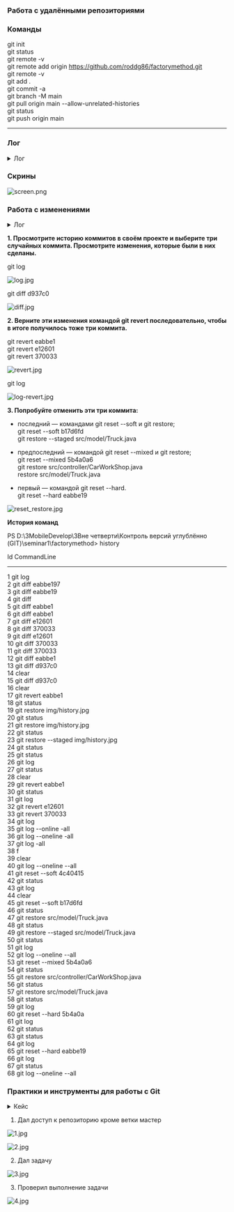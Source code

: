 ### Работа с удалёнными репозиториями

### Команды

git init  
git status  
git remote -v  
git remote add origin https://github.com/roddg86/factorymethod.git  
git remote -v  
git add .  
git commit -a  
git branch -M main  
git pull origin main --allow-unrelated-histories  
git status  
git push origin main  

---

### Лог

<details> 
  <summary>Лог</summary>

PS C:\Users\Dmitry\Desktop\seminar1\factorymethod> git init  
Initialized empty Git repository in C:/Users/Dmitry/Desktop/seminar1/factorymethod/.git/  
PS C:\Users\Dmitry\Desktop\seminar1\factorymethod> git status  
On branch master

No commits yet

Untracked files:
  (use "git add <file>..." to include in what will be committed)
        model.Car.java
        controller.CarWorkShop.java
factory method
        model.impl.IProduction.java
        model.impl.IWorkShop.java
        Main.java
        model.Truck.java
        controller.TruckWorkShop.java

nothing added to commit but untracked files present (use "git add" to track)
PS C:\Users\Dmitry\Desktop\seminar1\factorymethod> git remote -v  
PS C:\Users\Dmitry\Desktop\seminar1\factorymethod> git remote add origin https://github.com/roddg86/factorymethod.git  
PS C:\Users\Dmitry\Desktop\seminar1\factorymethod> git remote -v  
origin  https://github.com/roddg86/factorymethod.git (fetch)  
origin  https://github.com/roddg86/factorymethod.git (push)  
PS C:\Users\Dmitry\Desktop\seminar1\factorymethod> git add .  
PS C:\Users\Dmitry\Desktop\seminar1\factorymethod> git commit -a  
[master (root-commit) 494a690] factory method
 7 files changed, 93 insertions(+)
 create mode 100644 model.Car.java
 create mode 100644 controller.CarWorkShop.java
 create mode 100644 model.impl.IProduction.java
 create mode 100644 model.impl.IWorkShop.java
 create mode 100644 Main.java
 create mode 100644 model.Truck.java
 create mode 100644 controller.TruckWorkShop.java
PS C:\Users\Dmitry\Desktop\seminar1\factorymethod> git branch -M main  
PS C:\Users\Dmitry\Desktop\seminar1\factorymethod> git status
On branch main
Your branch and 'origin/main' have diverged,
and have 1 and 1 different commits each, respectively.
  (use "git pull" to merge the remote branch into yours)

nothing to commit, working tree clean
PS C:\Users\Dmitry\Desktop\seminar1\factorymethod> git pull origin main --allow-unrelated-histories      
From https://github.com/roddg86/factorymethod
 * branch            main       -> FETCH_HEAD
Merge made by the 'ort' strategy.
 README.md | 1 +
 1 file changed, 1 insertion(+)
 create mode 100644 README.md
PS C:\Users\Dmitry\Desktop\seminar1\factorymethod> git status  
On branch main
Your branch is ahead of 'origin/main' by 2 commits.
  (use "git push" to publish your local commits)

nothing to commit, working tree clean
PS C:\Users\Dmitry\Desktop\seminar1\factorymethod> git push origin main  
Enumerating objects: 12, done.
Counting objects: 100% (12/12), done.
Delta compression using up to 8 threads
Compressing objects: 100% (11/11), done.
Writing objects: 100% (11/11), 2.22 KiB | 1.11 MiB/s, done.
Total 11 (delta 3), reused 0 (delta 0), pack-reused 0
remote: Resolving deltas: 100% (3/3), done.
To https://github.com/roddg86/factorymethod.git
   49eab4e..6d7618d  main -> main
PS C:\Users\Dmitry\Desktop\seminar1\factorymethod> 
PS C:\Users\Dmitry\Desktop\seminar1\factorymethod> git log origin/main  
commit 6d7618d35bbb7f3aca16578b5e76da1b94af8e88 (HEAD -> main, origin/main)
Merge: 494a690 49eab4e
Author: roddg <roddg@mail.ru>
Date:   Tue Jul 25 13:06:20 2023 +0900

    Merge branch 'main' of https://github.com/roddg86/factorymethod

commit 494a69069db8e21657aebb510d71bac0d1722c47
Author: roddg <roddg@mail.ru>
Date:   Tue Jul 25 12:55:16 2023 +0900

    factory method

commit 49eab4e0426973ea4a128e13567de05ea808b8f4
Author: Dmitry <110647769+roddg86@users.noreply.github.com>
Date:   Tue Jul 25 12:53:36 2023 +0900

    Initial commit
(END)

</details>

### Скрины  

![screen.png](img%2Fscreen.png)

### Работа с изменениями

<details> 
  <summary>Лог</summary>

PS D:\3MobileDevelop\3Вне четверти\Контроль версий углублённо (GIT)\seminar1\factorymethod> git log
commit eabbe1977eb21b88d373ae28d4ceca6fc92c0cd4 (HEAD -> main, origin/main, origin/HEAD)
Author: roddg <roddg@mail.ru>
Date:   Tue Aug 1 12:10:32 2023 +0900

    close the workshop of passenger cars

commit e126017bf99115d2076a258e6e3555eff864d1b5
Author: roddg <roddg@mail.ru>
Date:   Tue Aug 1 12:06:34 2023 +0900

    workshop of passenger cars

commit 3700332fcc00f08b32a6dd03f92c113b46b12c19
Author: roddg <roddg@mail.ru>
Date:   Tue Aug 1 12:05:27 2023 +0900

    truck class

commit d937c066774207c37c46cf61d83ccbdbd3244cfb
Author: roddg <roddg@mail.ru>
Date:   Tue Aug 1 12:03:15 2023 +0900

    passenger car class
PS D:\3MobileDevelop\3Вне четверти\Контроль версий углублённо (GIT)\seminar1\factorymethod> git diff eabbe197
PS D:\3MobileDevelop\3Вне четверти\Контроль версий углублённо (GIT)\seminar1\factorymethod> git diff eabbe19
PS D:\3MobileDevelop\3Вне четверти\Контроль версий углублённо (GIT)\seminar1\factorymethod> git diff
diff --git a/img/history.jpg b/img/history.jpg
deleted file mode 100644
index 76a926f..0000000
Binary files a/img/history.jpg and /dev/null differ
PS D:\3MobileDevelop\3Вне четверти\Контроль версий углублённо (GIT)\seminar1\factorymethod> git diff  eabbe1
PS D:\3MobileDevelop\3Вне четверти\Контроль версий углублённо (GIT)\seminar1\factorymethod> git diff eabbe1
PS D:\3MobileDevelop\3Вне четверти\Контроль версий углублённо (GIT)\seminar1\factorymethod> git diff e12601
diff --git a/out/production/factorymethod/Main.class b/out/production/factorymethod/Main.class
index 97c161f..b34a97d 100644
Binary files a/out/production/factorymethod/Main.class and b/out/production/factorymethod/Main.class differ
diff --git a/out/production/factorymethod/model/Car.class b/out/production/factorymethod/model/Car.class
index 760793f..f28df7c 100644
Binary files a/out/production/factorymethod/model/Car.class and b/out/production/factorymethod/model/Car.class differ
diff --git a/out/production/factorymethod/model/Truck.class b/out/production/factorymethod/model/Truck.class
index 21cdf98..d926b50 100644
Binary files a/out/production/factorymethod/model/Truck.class and b/out/production/factorymethod/model/Truck.class differ
diff --git a/src/Main.java b/src/Main.java
index ab70d7c..27d6673 100644
--- a/src/Main.java
+++ b/src/Main.java
@@ -18,7 +18,7 @@ public class Main {
IProduction truck = creator.create();

         // Вызовем метод release выполняющий выпуск автомобилей
-        car.release();
+        //car.release();
         truck.release();
  }
  }
  PS D:\3MobileDevelop\3Вне четверти\Контроль версий углублённо (GIT)\seminar1\factorymethod> git diff 370033
  diff --git a/out/production/factorymethod/Main.class b/out/production/factorymethod/Main.class
  index 97c161f..b34a97d 100644
  Binary files a/out/production/factorymethod/Main.class and b/out/production/factorymethod/Main.class differ
  diff --git a/out/production/factorymethod/model/Car.class b/out/production/factorymethod/model/Car.class
  index 760793f..f28df7c 100644
  Binary files a/out/production/factorymethod/model/Car.class and b/out/production/factorymethod/model/Car.class differ
  diff --git a/out/production/factorymethod/model/Truck.class b/out/production/factorymethod/model/Truck.class
  index 21cdf98..d926b50 100644
  Binary files a/out/production/factorymethod/model/Truck.class and b/out/production/factorymethod/model/Truck.class differ
  diff --git a/src/Main.java b/src/Main.java
  index ab70d7c..27d6673 100644
  --- a/src/Main.java
  --- a/src/Main.java
  +++ b/src/Main.java
  @@ -18,7 +18,7 @@ public class Main {
  IProduction truck = creator.create();

         // Вызовем метод release выполняющий выпуск автомобилей
-        car.release();
+        //car.release();
         truck.release();
  }
  }
  diff --git a/src/controller/CarWorkShop.java b/src/controller/CarWorkShop.java
  index 059c35e..b62d9fa 100644
  --- a/src/controller/CarWorkShop.java
  +++ b/src/controller/CarWorkShop.java
  @@ -5,7 +5,7 @@ import model.impl.IProduction;
  import model.impl.IWorkShop;

/**
- * Интерфейс представляет цех по производству легковых автомобилей
+ * Класс представляет цех по производству легковых автомобилей
*
* метод create возвращает экземпляр легкового автомобиля
  */
  PS D:\3MobileDevelop\3Вне четверти\Контроль версий углублённо (GIT)\seminar1\factorymethod> git diff e12601
  diff --git a/out/production/factorymethod/Main.class b/out/production/factorymethod/Main.class
  index 97c161f..b34a97d 100644
  Binary files a/out/production/factorymethod/Main.class and b/out/production/factorymethod/Main.class differ
  diff --git a/out/production/factorymethod/model/Car.class b/out/production/factorymethod/model/Car.class
  index 760793f..f28df7c 100644
  Binary files a/out/production/factorymethod/model/Car.class and b/out/production/factorymethod/model/Car.class differ
  diff --git a/out/production/factorymethod/model/Truck.class b/out/production/factorymethod/model/Truck.class
  index 21cdf98..d926b50 100644
  Binary files a/out/production/factorymethod/model/Truck.class and b/out/production/factorymethod/model/Truck.class differ
  diff --git a/src/Main.java b/src/Main.java
  index ab70d7c..27d6673 100644
  --- a/src/Main.java
  +++ b/src/Main.java
  @@ -18,7 +18,7 @@ public class Main {
  IProduction truck = creator.create();

       // Вызовем метод release выполняющий выпуск автомобилей
-        car.release();
+        //car.release();
         truck.release();
  }
  }
  PS D:\3MobileDevelop\3Вне четверти\Контроль версий углублённо (GIT)\seminar1\factorymethod> git diff 370033
  diff --git a/out/production/factorymethod/Main.class b/out/production/factorymethod/Main.class
  index 97c161f..b34a97d 100644
  Binary files a/out/production/factorymethod/Main.class and b/out/production/factorymethod/Main.class differ
  diff --git a/out/production/factorymethod/model/Car.class b/out/production/factorymethod/model/Car.class
  index 760793f..f28df7c 100644
  Binary files a/out/production/factorymethod/model/Car.class and b/out/production/factorymethod/model/Car.class differ
  diff --git a/out/production/factorymethod/model/Truck.class b/out/production/factorymethod/model/Truck.class
  index 21cdf98..d926b50 100644
  Binary files a/out/production/factorymethod/model/Truck.class and b/out/production/factorymethod/model/Truck.class differ
  diff --git a/src/Main.java b/src/Main.java
  index ab70d7c..27d6673 100644
  --- a/src/Main.java
  +++ b/src/Main.java
  @@ -18,7 +18,7 @@ public class Main {
  IProduction truck = creator.create();

         // Вызовем метод release выполняющий выпуск автомобилей
-        car.release();
+        //car.release();
         truck.release();
  }
  }
  diff --git a/src/controller/CarWorkShop.java b/src/controller/CarWorkShop.java
  diff --git a/out/production/factorymethod/Main.class b/out/production/factorymethod/Main.class
  index 97c161f..b34a97d 100644
  Binary files a/out/production/factorymethod/Main.class and b/out/production/factorymethod/Main.class differ
  diff --git a/out/production/factorymethod/model/Car.class b/out/production/factorymethod/model/Car.class
  index 760793f..f28df7c 100644
  Binary files a/out/production/factorymethod/model/Car.class and b/out/production/factorymethod/model/Car.class differ
  diff --git a/out/production/factorymethod/model/Truck.class b/out/production/factorymethod/model/Truck.class
  index 21cdf98..d926b50 100644
  Binary files a/out/production/factorymethod/model/Truck.class and b/out/production/factorymethod/model/Truck.class differ
  diff --git a/src/Main.java b/src/Main.java
  index ab70d7c..27d6673 100644
  --- a/src/Main.java
  +++ b/src/Main.java
  @@ -18,7 +18,7 @@ public class Main {
  IProduction truck = creator.create();

         // Вызовем метод release выполняющий выпуск автомобилей
-        car.release();
+        //car.release();
         truck.release();
  }
  }
  diff --git a/src/controller/CarWorkShop.java b/src/controller/CarWorkShop.java
  :
  diff --git a/out/production/factorymethod/Main.class b/out/production/factorymethod/Main.class
  index 97c161f..b34a97d 100644
  Binary files a/out/production/factorymethod/Main.class and b/out/production/factorymethod/Main.class differ
  diff --git a/out/production/factorymethod/model/Car.class b/out/production/factorymethod/model/Car.class
  index 760793f..f28df7c 100644
  Binary files a/out/production/factorymethod/model/Car.class and b/out/production/factorymethod/model/Car.class differ
  diff --git a/out/production/factorymethod/model/Truck.class b/out/production/factorymethod/model/Truck.class
  index 21cdf98..d926b50 100644
  Binary files a/out/production/factorymethod/model/Truck.class and b/out/production/factorymethod/model/Truck.class differ
  diff --git a/src/Main.java b/src/Main.java
  index ab70d7c..27d6673 100644
  --- a/src/Main.java
  +++ b/src/Main.java
  @@ -18,7 +18,7 @@ public class Main {
  IProduction truck = creator.create();

         // Вызовем метод release выполняющий выпуск автомобилей
-        car.release();
+        //car.release();
         truck.release();
  }
  }
  diff --git a/src/controller/CarWorkShop.java b/src/controller/CarWorkShop.java
  PS D:\3MobileDevelop\3Вне четверти\Контроль версий углублённо (GIT)\seminar1\factorymethod> git diff 370033
  diff --git a/out/production/factorymethod/Main.class b/out/production/factorymethod/Main.class
  index 97c161f..b34a97d 100644
  Binary files a/out/production/factorymethod/Main.class and b/out/production/factorymethod/Main.class differ
  diff --git a/out/production/factorymethod/model/Car.class b/out/production/factorymethod/model/Car.class
  index 760793f..f28df7c 100644
  Binary files a/out/production/factorymethod/model/Car.class and b/out/production/factorymethod/model/Car.class differ
  diff --git a/out/production/factorymethod/model/Truck.class b/out/production/factorymethod/model/Truck.class
  index 21cdf98..d926b50 100644
  Binary files a/out/production/factorymethod/model/Truck.class and b/out/production/factorymethod/model/Truck.class differ
  diff --git a/src/Main.java b/src/Main.java
  index ab70d7c..27d6673 100644
  --- a/src/Main.java
  +++ b/src/Main.java
  @@ -18,7 +18,7 @@ public class Main {
  IProduction truck = creator.create();

         // Вызовем метод release выполняющий выпуск автомобилей
-        car.release();
+        //car.release();
         truck.release();
  }
  }
  diff --git a/src/controller/CarWorkShop.java b/src/controller/CarWorkShop.java
  index 059c35e..b62d9fa 100644
  --- a/src/controller/CarWorkShop.java
  +++ b/src/controller/CarWorkShop.java
  @@ -5,7 +5,7 @@ import model.impl.IProduction;
  import model.impl.IWorkShop;

/**
- * Интерфейс представляет цех по производству легковых автомобилей
+ * Класс представляет цех по производству легковых автомобилей
*
* метод create возвращает экземпляр легкового автомобиля
  */
  PS D:\3MobileDevelop\3Вне четверти\Контроль версий углублённо (GIT)\seminar1\factorymethod> git diff eabbe1
  PS D:\3MobileDevelop\3Вне четверти\Контроль версий углублённо (GIT)\seminar1\factorymethod> git diff d937c0
  diff --git a/out/production/factorymethod/Main.class b/out/production/factorymethod/Main.class
  index 97c161f..b34a97d 100644
  Binary files a/out/production/factorymethod/Main.class and b/out/production/factorymethod/Main.class differ
  diff --git a/out/production/factorymethod/model/Car.class b/out/production/factorymethod/model/Car.class
  index 760793f..f28df7c 100644
  Binary files a/out/production/factorymethod/model/Car.class and b/out/production/factorymethod/model/Car.class differ
  diff --git a/out/production/factorymethod/model/Truck.class b/out/production/factorymethod/model/Truck.class
  index 21cdf98..d926b50 100644
  Binary files a/out/production/factorymethod/model/Truck.class and b/out/production/factorymethod/model/Truck.class differ
  diff --git a/src/Main.java b/src/Main.java
  index ab70d7c..27d6673 100644
  --- a/src/Main.java
  +++ b/src/Main.java
  @@ -18,7 +18,7 @@ public class Main {
  IProduction truck = creator.create();

       // Вызовем метод release выполняющий выпуск автомобилей
-        car.release();
+        //car.release();
         truck.release();
  }
  }
  diff --git a/src/controller/CarWorkShop.java b/src/controller/CarWorkShop.java
  index 059c35e..b62d9fa 100644
  diff --git a/src/Main.java b/src/Main.java
  PS D:\3MobileDevelop\3Вне четверти\Контроль версий углублённо (GIT)\seminar1\factorymethod> git diff d937c0
  diff --git a/out/production/factorymethod/Main.class b/out/production/factorymethod/Main.class
  index 97c161f..b34a97d 100644
  Binary files a/out/production/factorymethod/Main.class and b/out/production/factorymethod/Main.class differ
  diff --git a/out/production/factorymethod/model/Car.class b/out/production/factorymethod/model/Car.class
  index 760793f..f28df7c 100644
  Binary files a/out/production/factorymethod/model/Car.class and b/out/production/factorymethod/model/Car.class differ
  diff --git a/out/production/factorymethod/model/Truck.class b/out/production/factorymethod/model/Truck.class
  index 21cdf98..d926b50 100644
  Binary files a/out/production/factorymethod/model/Truck.class and b/out/production/factorymethod/model/Truck.class differ
  diff --git a/src/Main.java b/src/Main.java
  index ab70d7c..27d6673 100644
  --- a/src/Main.java
  +++ b/src/Main.java
  @@ -18,7 +18,7 @@ public class Main {
  IProduction truck = creator.create();

         // Вызовем метод release выполняющий выпуск автомобилей
-        car.release();
+        //car.release();
         truck.release();
  }
  }
  diff --git a/src/controller/CarWorkShop.java b/src/controller/CarWorkShop.java
  index 059c35e..b62d9fa 100644
  index 059c35e..b62d9fa 100644
  diff --git a/out/production/factorymethod/Main.class b/out/production/factorymethod/Main.class
  PS D:\3MobileDevelop\3Вне четверти\Контроль версий углублённо (GIT)\seminar1\factorymethod> git revert eabbe1
  error: your local changes would be overwritten by revert.
  hint: commit your changes or stash them to proceed.
  fatal: revert failed
  PS D:\3MobileDevelop\3Вне четверти\Контроль версий углублённо (GIT)\seminar1\factorymethod> git status
  On branch main
  Your branch is up to date with 'origin/main'.

Changes to be committed:
(use "git restore --staged <file>..." to unstage)
new file:   img/history.jpg

Changes not staged for commit:
(use "git add/rm <file>..." to update what will be committed)
(use "git restore <file>..." to discard changes in working directory)
deleted:    img/history.jpg

PS D:\3MobileDevelop\3Вне четверти\Контроль версий углублённо (GIT)\seminar1\factorymethod> git restore img/history.jpg
PS D:\3MobileDevelop\3Вне четверти\Контроль версий углублённо (GIT)\seminar1\factorymethod> git status                 
On branch main
Your branch is up to date with 'origin/main'.

Changes to be committed:
(use "git restore --staged <file>..." to unstage)
new file:   img/history.jpg

PS D:\3MobileDevelop\3Вне четверти\Контроль версий углублённо (GIT)\seminar1\factorymethod> git restore img/history.jpg
PS D:\3MobileDevelop\3Вне четверти\Контроль версий углублённо (GIT)\seminar1\factorymethod> git status                 
On branch main
Your branch is up to date with 'origin/main'.

Changes to be committed:
(use "git restore --staged <file>..." to unstage)
new file:   img/history.jpg

PS D:\3MobileDevelop\3Вне четверти\Контроль версий углублённо (GIT)\seminar1\factorymethod> git restore --staged img/history.jpg
PS D:\3MobileDevelop\3Вне четверти\Контроль версий углублённо (GIT)\seminar1\factorymethod> git status                          
On branch main
Your branch is up to date with 'origin/main'.

Untracked files:
(use "git add <file>..." to include in what will be committed)
img/history.jpg

nothing added to commit but untracked files present (use "git add" to track)
PS D:\3MobileDevelop\3Вне четверти\Контроль версий углублённо (GIT)\seminar1\factorymethod> git status
On branch main
Your branch is up to date with 'origin/main'.

nothing to commit, working tree clean
PS D:\3MobileDevelop\3Вне четверти\Контроль версий углублённо (GIT)\seminar1\factorymethod> git log
commit eabbe1977eb21b88d373ae28d4ceca6fc92c0cd4 (HEAD -> main, origin/main, origin/HEAD)
Author: roddg <roddg@mail.ru>
Date:   Tue Aug 1 12:10:32 2023 +0900

    close the workshop of passenger cars


Revert "close the workshop of passenger cars"
PS D:\3MobileDevelop\3Вне четверти\Контроль версий углублённо (GIT)\seminar1\factorymethod> git revert eabbe1
[main 5b4a0a6] Revert "close the workshop of passenger cars"
4 files changed, 1 insertion(+), 1 deletion(-)
PS D:\3MobileDevelop\3Вне четверти\Контроль версий углублённо (GIT)\seminar1\factorymethod> git status       
On branch main
Your branch is ahead of 'origin/main' by 1 commit.
(use "git push" to publish your local commits)

nothing to commit, working tree clean
PS D:\3MobileDevelop\3Вне четверти\Контроль версий углублённо (GIT)\seminar1\factorymethod> git log
commit 5b4a0a66e3592c0741440003f35d6981561a8222 (HEAD -> main)

Revert "workshop of passenger cars"
Author: roddg <roddg@mail.ru>
Date:   Tue Aug 1 12:34:01 2023 +0900


Revert "truck class"
Revert "close the workshop of passenger cars"

    This reverts commit eabbe1977eb21b88d373ae28d4ceca6fc92c0cd4.

commit eabbe1977eb21b88d373ae28d4ceca6fc92c0cd4 (origin/main, origin/HEAD)
Author: roddg <roddg@mail.ru>
Date:   Tue Aug 1 12:10:32 2023 +0900

    close the workshop of passenger cars

commit e126017bf99115d2076a258e6e3555eff864d1b5
Author: roddg <roddg@mail.ru>
Date:   Tue Aug 1 12:06:34 2023 +0900

    workshop of passenger cars

commit 3700332fcc00f08b32a6dd03f92c113b46b12c19
Author: roddg <roddg@mail.ru>
Date:   Tue Aug 1 12:05:27 2023 +0900
PS D:\3MobileDevelop\3Вне четверти\Контроль версий углублённо (GIT)\seminar1\factorymethod> git revert e12601
[main b17d6fd] Revert "workshop of passenger cars"
1 file changed, 1 insertion(+), 1 deletion(-)
PS D:\3MobileDevelop\3Вне четверти\Контроль версий углублённо (GIT)\seminar1\factorymethod> git revert 370033
[main 4c40415] Revert "truck class"
1 file changed, 1 insertion(+), 1 deletion(-)
PS D:\3MobileDevelop\3Вне четверти\Контроль версий углублённо (GIT)\seminar1\factorymethod> git log
commit 4c40415c9f31fbd9ae2ec89649fcd197a4688796 (HEAD -> main)
Author: roddg <roddg@mail.ru>
Date:   Tue Aug 1 12:35:48 2023 +0900

    Revert "truck class"

Date:   Tue Aug 1 12:35:48 2023 +0900

    Revert "truck class"

    This reverts commit 3700332fcc00f08b32a6dd03f92c113b46b12c19.

commit b17d6fd2f1b2f99dc4806c1440192bd308f1f4f9
Author: roddg <roddg@mail.ru>
Date:   Tue Aug 1 12:35:27 2023 +0900

    Revert "workshop of passenger cars"

    This reverts commit e126017bf99115d2076a258e6e3555eff864d1b5.

commit 5b4a0a66e3592c0741440003f35d6981561a8222
Author: roddg <roddg@mail.ru>
Date:   Tue Aug 1 12:34:01 2023 +0900

    Revert "close the workshop of passenger cars"

    This reverts commit eabbe1977eb21b88d373ae28d4ceca6fc92c0cd4.

Date:   Tue Aug 1 12:35:48 2023 +0900

    Revert "truck class"

    This reverts commit 3700332fcc00f08b32a6dd03f92c113b46b12c19.

commit b17d6fd2f1b2f99dc4806c1440192bd308f1f4f9
Author: roddg <roddg@mail.ru>
Date:   Tue Aug 1 12:35:27 2023 +0900

    Revert "workshop of passenger cars"

    This reverts commit e126017bf99115d2076a258e6e3555eff864d1b5.

commit 5b4a0a66e3592c0741440003f35d6981561a8222
Author: roddg <roddg@mail.ru>
Date:   Tue Aug 1 12:34:01 2023 +0900

    Revert "close the workshop of passenger cars"

    This reverts commit eabbe1977eb21b88d373ae28d4ceca6fc92c0cd4.

commit eabbe1977eb21b88d373ae28d4ceca6fc92c0cd4 (origin/main, origin/HEAD)
Author: roddg <roddg@mail.ru>
Date:   Tue Aug 1 12:35:48 2023 +0900

    Revert "truck class"

    This reverts commit 3700332fcc00f08b32a6dd03f92c113b46b12c19.

commit b17d6fd2f1b2f99dc4806c1440192bd308f1f4f9
Author: roddg <roddg@mail.ru>
Date:   Tue Aug 1 12:35:27 2023 +0900

    Revert "workshop of passenger cars"

    This reverts commit e126017bf99115d2076a258e6e3555eff864d1b5.

commit 5b4a0a66e3592c0741440003f35d6981561a8222
Author: roddg <roddg@mail.ru>
Date:   Tue Aug 1 12:34:01 2023 +0900

    Revert "close the workshop of passenger cars"

    This reverts commit eabbe1977eb21b88d373ae28d4ceca6fc92c0cd4.

commit eabbe1977eb21b88d373ae28d4ceca6fc92c0cd4 (origin/main, origin/HEAD)
Author: roddg <roddg@mail.ru>
Date:   Tue Aug 1 12:10:32 2023 +0900

:
commit 4c40415c9f31fbd9ae2ec89649fcd197a4688796 (HEAD -> main)
Author: roddg <roddg@mail.ru>
Date:   Tue Aug 1 12:35:48 2023 +0900

    Revert "truck class"

    This reverts commit 3700332fcc00f08b32a6dd03f92c113b46b12c19.

commit b17d6fd2f1b2f99dc4806c1440192bd308f1f4f9
Author: roddg <roddg@mail.ru>
Date:   Tue Aug 1 12:35:27 2023 +0900

    Revert "workshop of passenger cars"

    This reverts commit e126017bf99115d2076a258e6e3555eff864d1b5.

commit 5b4a0a66e3592c0741440003f35d6981561a8222
Author: roddg <roddg@mail.ru>
Date:   Tue Aug 1 12:34:01 2023 +0900

    Revert "close the workshop of passenger cars"

    This reverts commit eabbe1977eb21b88d373ae28d4ceca6fc92c0cd4.

commit eabbe1977eb21b88d373ae28d4ceca6fc92c0cd4 (origin/main, origin/HEAD)
Author: roddg <roddg@mail.ru>
Date:   Tue Aug 1 12:10:32 2023 +0900
commit 4c40415c9f31fbd9ae2ec89649fcd197a4688796 (HEAD -> main)
Author: roddg <roddg@mail.ru>
Date:   Tue Aug 1 12:35:48 2023 +0900

    Revert "truck class"

    This reverts commit 3700332fcc00f08b32a6dd03f92c113b46b12c19.

commit b17d6fd2f1b2f99dc4806c1440192bd308f1f4f9
Author: roddg <roddg@mail.ru>
Date:   Tue Aug 1 12:35:27 2023 +0900

    Revert "workshop of passenger cars"
PS D:\3MobileDevelop\3Вне четверти\Контроль версий углублённо (GIT)\seminar1\factorymethod> git log --oneline --all
4c40415 (HEAD -> main) Revert "truck class"
b17d6fd Revert "workshop of passenger cars"
5b4a0a6 Revert "close the workshop of passenger cars"
eabbe19 (origin/main, origin/HEAD) close the workshop of passenger cars
e126017 workshop of passenger cars
3700332 truck class
d937c06 passenger car class
075104f changed the architecture
60a04ea hw1 solv
6d7618d Merge branch 'main' of https://github.com/roddg86/factorymethod
494a690 factory method
49eab4e Initial commit
PS D:\3MobileDevelop\3Вне четверти\Контроль версий углублённо (GIT)\seminar1\factorymethod> git reset --soft 4c40415
PS D:\3MobileDevelop\3Вне четверти\Контроль версий углублённо (GIT)\seminar1\factorymethod> git status
On branch main
Your branch is ahead of 'origin/main' by 3 commits.
(use "git push" to publish your local commits)

nothing to commit, working tree clean
PS D:\3MobileDevelop\3Вне четверти\Контроль версий углублённо (GIT)\seminar1\factorymethod> git log
commit 4c40415c9f31fbd9ae2ec89649fcd197a4688796 (HEAD -> main)
PS D:\3MobileDevelop\3Вне четверти\Контроль версий углублённо (GIT)\seminar1\factorymethod> git reset --soft b17d6fd
PS D:\3MobileDevelop\3Вне четверти\Контроль версий углублённо (GIT)\seminar1\factorymethod> git status              
On branch main
Your branch is ahead of 'origin/main' by 2 commits.
(use "git push" to publish your local commits)

Changes to be committed:
(use "git restore --staged <file>..." to unstage)
modified:   src/model/Truck.java

PS D:\3MobileDevelop\3Вне четверти\Контроль версий углублённо (GIT)\seminar1\factorymethod> git restore src/model/Truck.java
PS D:\3MobileDevelop\3Вне четверти\Контроль версий углублённо (GIT)\seminar1\factorymethod> git status                      
On branch main
Your branch is ahead of 'origin/main' by 2 commits.
(use "git push" to publish your local commits)

Changes to be committed:
(use "git restore --staged <file>..." to unstage)
modified:   src/model/Truck.java

PS D:\3MobileDevelop\3Вне четверти\Контроль версий углублённо (GIT)\seminar1\factorymethod> git restore --staged src/model/Truck.java
PS D:\3MobileDevelop\3Вне четверти\Контроль версий углублённо (GIT)\seminar1\factorymethod> git status                               
On branch main
Your branch is ahead of 'origin/main' by 2 commits.
(use "git push" to publish your local commits)

Changes not staged for commit:
(use "git add <file>..." to update what will be committed)
(use "git restore <file>..." to discard changes in working directory)
modified:   src/model/Truck.java

no changes added to commit (use "git add" and/or "git commit -a")
PS D:\3MobileDevelop\3Вне четверти\Контроль версий углублённо (GIT)\seminar1\factorymethod> git log
commit b17d6fd2f1b2f99dc4806c1440192bd308f1f4f9 (HEAD -> main)
Author: roddg <roddg@mail.ru>
Date:   Tue Aug 1 12:35:27 2023 +0900

    Revert "workshop of passenger cars"

commit b17d6fd2f1b2f99dc4806c1440192bd308f1f4f9 (HEAD -> main)
Author: roddg <roddg@mail.ru>
Date:   Tue Aug 1 12:35:27 2023 +0900

    Revert "workshop of passenger cars"

    This reverts commit e126017bf99115d2076a258e6e3555eff864d1b5.

commit 5b4a0a66e3592c0741440003f35d6981561a8222
Author: roddg <roddg@mail.ru>
Date:   Tue Aug 1 12:34:01 2023 +0900

    Revert "close the workshop of passenger cars"

    This reverts commit eabbe1977eb21b88d373ae28d4ceca6fc92c0cd4.

commit eabbe1977eb21b88d373ae28d4ceca6fc92c0cd4 (origin/main, origin/HEAD)
PS D:\3MobileDevelop\3Вне четверти\Контроль версий углублённо (GIT)\seminar1\factorymethod> git log --oneline --all
b17d6fd (HEAD -> main) Revert "workshop of passenger cars"
5b4a0a6 Revert "close the workshop of passenger cars"
eabbe19 (origin/main, origin/HEAD) close the workshop of passenger cars
e126017 workshop of passenger cars
3700332 truck class
d937c06 passenger car class
075104f changed the architecture
60a04ea hw1 solv
6d7618d Merge branch 'main' of https://github.com/roddg86/factorymethod
494a690 factory method
49eab4e Initial commit
PS D:\3MobileDevelop\3Вне четверти\Контроль версий углублённо (GIT)\seminar1\factorymethod> git reset --mixed 5b4a0a6
Unstaged changes after reset:
M       src/controller/CarWorkShop.java
M       src/model/Truck.java
PS D:\3MobileDevelop\3Вне четверти\Контроль версий углублённо (GIT)\seminar1\factorymethod> git status               
On branch main
Your branch is ahead of 'origin/main' by 1 commit.
(use "git push" to publish your local commits)

Changes not staged for commit:
(use "git add <file>..." to update what will be committed)
(use "git restore <file>..." to discard changes in working directory)
modified:   src/controller/CarWorkShop.java
modified:   src/model/Truck.java

no changes added to commit (use "git add" and/or "git commit -a")
PS D:\3MobileDevelop\3Вне четверти\Контроль версий углублённо (GIT)\seminar1\factorymethod> git restore ^C
PS D:\3MobileDevelop\3Вне четверти\Контроль версий углублённо (GIT)\seminar1\factorymethod> git restore src/controller/CarWorkShop.java
PS D:\3MobileDevelop\3Вне четверти\Контроль версий углублённо (GIT)\seminar1\factorymethod> git status                                 
On branch main
Your branch is ahead of 'origin/main' by 1 commit.
(use "git push" to publish your local commits)

Changes not staged for commit:
(use "git add <file>..." to update what will be committed)
(use "git restore <file>..." to discard changes in working directory)
modified:   src/model/Truck.java

no changes added to commit (use "git add" and/or "git commit -a")
PS D:\3MobileDevelop\3Вне четверти\Контроль версий углублённо (GIT)\seminar1\factorymethod> git restore src/model/Truck.java           
PS D:\3MobileDevelop\3Вне четверти\Контроль версий углублённо (GIT)\seminar1\factorymethod> git status                      
On branch main
Your branch is ahead of 'origin/main' by 1 commit.
(use "git push" to publish your local commits)

nothing to commit, working tree clean
PS D:\3MobileDevelop\3Вне четверти\Контроль версий углублённо (GIT)\seminar1\factorymethod> git log                         
commit 5b4a0a66e3592c0741440003f35d6981561a8222 (HEAD -> main)
Author: roddg <roddg@mail.ru>
Date:   Tue Aug 1 12:34:01 2023 +0900

    Revert "close the workshop of passenger cars"

    This reverts commit eabbe1977eb21b88d373ae28d4ceca6fc92c0cd4.

commit eabbe1977eb21b88d373ae28d4ceca6fc92c0cd4 (origin/main, origin/HEAD)
Author: roddg <roddg@mail.ru>
Date:   Tue Aug 1 12:10:32 2023 +0900

    close the workshop of passenger cars

commit e126017bf99115d2076a258e6e3555eff864d1b5
Author: roddg <roddg@mail.ru>
Date:   Tue Aug 1 12:06:34 2023 +0900
PS D:\3MobileDevelop\3Вне четверти\Контроль версий углублённо (GIT)\seminar1\factorymethod> git reset --hard 5b4a0a
HEAD is now at 5b4a0a6 Revert "close the workshop of passenger cars"
PS D:\3MobileDevelop\3Вне четверти\Контроль версий углублённо (GIT)\seminar1\factorymethod> git log                
commit 5b4a0a66e3592c0741440003f35d6981561a8222 (HEAD -> main)
Author: roddg <roddg@mail.ru>
Date:   Tue Aug 1 12:34:01 2023 +0900

    Revert "close the workshop of passenger cars"

    This reverts commit eabbe1977eb21b88d373ae28d4ceca6fc92c0cd4.

commit eabbe1977eb21b88d373ae28d4ceca6fc92c0cd4 (origin/main, origin/HEAD)
Author: roddg <roddg@mail.ru>
Date:   Tue Aug 1 12:10:32 2023 +0900

    close the workshop of passenger cars

commit e126017bf99115d2076a258e6e3555eff864d1b5
Author: roddg <roddg@mail.ru>
Date:   Tue Aug 1 12:06:34 2023 +0900
PS D:\3MobileDevelop\3Вне четверти\Контроль версий углублённо (GIT)\seminar1\factorymethod> git status             
On branch main
Your branch is ahead of 'origin/main' by 1 commit.
(use "git push" to publish your local commits)

nothing to commit, working tree clean
PS D:\3MobileDevelop\3Вне четверти\Контроль версий углублённо (GIT)\seminar1\factorymethod> git status             
On branch main
Your branch is ahead of 'origin/main' by 1 commit.
(use "git push" to publish your local commits)

nothing to commit, working tree clean
PS D:\3MobileDevelop\3Вне четверти\Контроль версий углублённо (GIT)\seminar1\factorymethod> git log   
commit 5b4a0a66e3592c0741440003f35d6981561a8222 (HEAD -> main)
Author: roddg <roddg@mail.ru>
Date:   Tue Aug 1 12:34:01 2023 +0900

    Revert "close the workshop of passenger cars"

    This reverts commit eabbe1977eb21b88d373ae28d4ceca6fc92c0cd4.

commit eabbe1977eb21b88d373ae28d4ceca6fc92c0cd4 (origin/main, origin/HEAD)
Author: roddg <roddg@mail.ru>
Date:   Tue Aug 1 12:10:32 2023 +0900

    close the workshop of passenger cars

commit e126017bf99115d2076a258e6e3555eff864d1b5
Author: roddg <roddg@mail.ru>
Date:   Tue Aug 1 12:06:34 2023 +0900
PS D:\3MobileDevelop\3Вне четверти\Контроль версий углублённо (GIT)\seminar1\factorymethod> git reset --hard eabbe19
HEAD is now at eabbe19 close the workshop of passenger cars
PS D:\3MobileDevelop\3Вне четверти\Контроль версий углублённо (GIT)\seminar1\factorymethod> git log                 
commit eabbe1977eb21b88d373ae28d4ceca6fc92c0cd4 (HEAD -> main, origin/main, origin/HEAD)
Author: roddg <roddg@mail.ru>
Date:   Tue Aug 1 12:10:32 2023 +0900

    close the workshop of passenger cars

commit e126017bf99115d2076a258e6e3555eff864d1b5
Author: roddg <roddg@mail.ru>
Date:   Tue Aug 1 12:06:34 2023 +0900

    workshop of passenger cars

commit 3700332fcc00f08b32a6dd03f92c113b46b12c19
Author: roddg <roddg@mail.ru>
Date:   Tue Aug 1 12:05:27 2023 +0900

    truck class
PS D:\3MobileDevelop\3Вне четверти\Контроль версий углублённо (GIT)\seminar1\factorymethod> git status              
On branch main
Your branch is up to date with 'origin/main'.

nothing to commit, working tree clean
PS D:\3MobileDevelop\3Вне четверти\Контроль версий углублённо (GIT)\seminar1\factorymethod> git log --oneline --all                    
eabbe19 (HEAD -> main, origin/main, origin/HEAD) close the workshop of passenger cars
e126017 workshop of passenger cars
3700332 truck class
d937c06 passenger car class
075104f changed the architecture
60a04ea hw1 solv
6d7618d Merge branch 'main' of https://github.com/roddg86/factorymethod
494a690 factory method
49eab4e Initial commit
PS D:\3MobileDevelop\3Вне четверти\Контроль версий углублённо (GIT)\seminar1\factorymethod> history

Id CommandLine
  -- -----------
1 git log
2 git diff eabbe197
3 git diff eabbe19
4 git diff
5 git diff  eabbe1
6 git diff eabbe1
7 git diff e12601
8 git diff 370033
9 git diff e12601
10 git diff 370033
11 git diff 370033
12 git diff eabbe1
13 git diff d937c0
14 clear
15 git diff d937c0
16 clear
17 git revert eabbe1
18 git status
19 git restore img/history.jpg
20 git status
21 git restore img/history.jpg
22 git status
23 git restore --staged img/history.jpg
24 git status
25 git status
26 git log
27 git status
28 clear
29 git revert eabbe1
30 git status
31 git log
32 git revert e12601
33 git revert 370033
34 git log
35 git log --online -all
36 git log --oneline -all
37 git log -all                                                                                                                                                                  
38 f
39 clear
40 git log --oneline --all
41 git reset --soft 4c40415
42 git status
43 git log
54 git status
55 git restore src/controller/CarWorkShop.java
56 git status
57 git restore src/model/Truck.java
58 git status
59 git log
60 git reset --hard 5b4a0a
61 git log
62 git status
63 git status
64 git log
65 git reset --hard eabbe19
66 git log
67 git status
68 git log --oneline --all

PS D:\3MobileDevelop\3Вне четверти\Контроль версий углублённо (GIT)\seminar1\factorymethod>

</details>

**1. Просмотрите историю коммитов в своём проекте и выберите три случайных коммита. Просмотрите изменения, которые были в них сделаны.**

git log

![log.jpg](img%2Flog.jpg)

git diff d937c0

![diff.jpg](img%2Fdiff.jpg)

**2. Верните эти изменения командой git revert последовательно, чтобы в итоге получилось тоже три коммита.**

git revert eabbe1  
git revert e12601  
git revert 370033  

![revert.jpg](img%2Frevert.jpg)

git log

![log-revert.jpg](img%2Flog-revert.jpg)

**3. Попробуйте отменить эти три коммита:**

* последний — командами git reset --soft и git restore;  
  git reset --soft b17d6fd  
  git restore --staged src/model/Truck.java  

* предпоследний — командой git reset --mixed и git restore;  
  git reset --mixed 5b4a0a6  
  git restore src/controller/CarWorkShop.java  
  restore src/model/Truck.java  

* первый — командой git reset --hard.  
  git reset --hard eabbe19  

![reset_restore.jpg](img%2Freset_restore.jpg)

**История команд**

PS D:\3MobileDevelop\3Вне четверти\Контроль версий углублённо (GIT)\seminar1\factorymethod> history

Id CommandLine  
  -- -----------  
1 git log  
2 git diff eabbe197  
3 git diff eabbe19  
4 git diff  
5 git diff  eabbe1  
6 git diff eabbe1  
7 git diff e12601  
8 git diff 370033  
9 git diff e12601  
10 git diff 370033  
11 git diff 370033  
12 git diff eabbe1  
13 git diff d937c0  
14 clear  
15 git diff d937c0  
16 clear  
17 git revert eabbe1  
18 git status  
19 git restore img/history.jpg  
20 git status  
21 git restore img/history.jpg  
22 git status  
23 git restore --staged img/history.jpg  
24 git status  
25 git status  
26 git log  
27 git status  
28 clear  
29 git revert eabbe1  
30 git status  
31 git log  
32 git revert e12601  
33 git revert 370033  
34 git log  
35 git log --online -all  
36 git log --oneline -all  
37 git log -all                                                                                                                                                                    
38 f  
39 clear  
40 git log --oneline --all  
41 git reset --soft 4c40415  
42 git status  
43 git log  
44 clear  
45 git reset --soft b17d6fd  
46 git status  
47 git restore src/model/Truck.java  
48 git status  
49 git restore --staged src/model/Truck.java  
50 git status  
51 git log  
52 git log --oneline --all  
53 git reset --mixed 5b4a0a6  
54 git status  
55 git restore src/controller/CarWorkShop.java  
56 git status  
57 git restore src/model/Truck.java  
58 git status  
59 git log  
60 git reset --hard 5b4a0a  
61 git log  
62 git status  
63 git status  
64 git log  
65 git reset --hard eabbe19  
66 git log  
67 git status  
68 git log --oneline --all  

### Практики и инструменты для работы с Git

<details> 
  <summary>Кейс</summary>
Данное домашнее задание является продолжением домашнего задания, 
которое вы выполняли на предыдущем семинаре в репозитории с собственным 
проектом.

В этом задании предлагаем каждому из вас побыть в роли тимлида.

1. Пригласите в свой проект кого-то из коллег по обучению, 
дайте им доступ к своему репозиторию (кроме ветки master).

2. Поставьте ему в GitHub задачу по своему проекту, попросите её 
выполнить в отдельной ветке, а после выполнения — создать pull request 
и перевести задачу обратно на вас.

3. Проверьте выполнение задачи, примите pull request и удалите ветку, 
в которой решалась данная задача.
</details>

1. Дал доступ к репозиторию кроме ветки мастер

![1.jpg](img%2F1.jpg)

![2.jpg](img%2F2.jpg)

2. Дал задачу

![3.jpg](img%2F3.jpg)

3. Проверил выполнение задачи

![4.jpg](img%2F4.jpg)
